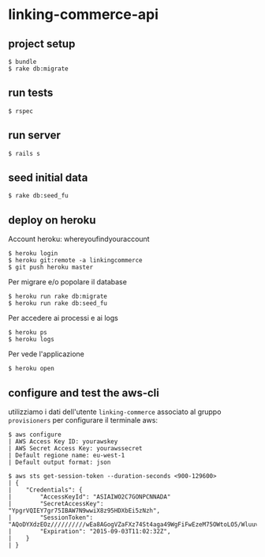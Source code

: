 # linking-commerce-api

## project setup

```
$ bundle
$ rake db:migrate
```

## run tests

```
$ rspec
```

## run server

```
$ rails s
```

## seed initial data

```
$ rake db:seed_fu
```

## deploy on heroku

Account heroku: whereyoufindyouraccount

```
$ heroku login
$ heroku git:remote -a linkingcommerce
$ git push heroku master
```

Per migrare e/o popolare il database

```
$ heroku run rake db:migrate
$ heroku run rake db:seed_fu
```

Per accedere ai processi e ai logs

```
$ heroku ps
$ heroku logs
```

Per vede l'applicazione

```
$ heroku open
```

## configure and test the aws-cli
utilizziamo i dati dell'utente `linking-commerce` associato al gruppo `provisioners` per configurare
il terminale aws:
```
$ aws configure
| AWS Access Key ID: yourawskey
| AWS Secret Access Key: yourawssecret
| Default regione name: eu-west-1
| Default output format: json

$ aws sts get-session-token --duration-seconds <900-129600>
| {
|    "Credentials": {
|        "AccessKeyId": "ASIAIWO2C7GONPCNNADA"
|        "SecretAccessKey": "YpgrVQIEY7gr75IBAW7N9wwiX8z95HDXbEi5zNzh",
|        "SessionToken": "AQoDYXdzEOz//////////wEa8AGogVZaFXz74St4aga49WgFiFwEzeM75OWtoLO5/Wluuv/DM5sMOzcibuq3wR5GJ3NJNraz6URUe/n1de3wax7drL68b/3Zd6+VIDsSjXqVvTGkCmeVVrYWc7XJFhYh1zJgl63ooTHVCLd+hUGDaiF7WzttD7usveYmDCUIrVtEF/BO8tSnrDnvXA1BhoKsTIczYhl0rQapMZrF3tvRP2exxgDFw30poVQB1h50r7aHFdwgUNKXjysr2KTBwLLVAywxZ2E/zceWr4RKIrLgSZN9EU5kPUo+X5M008vWbmullWmIUSTZHMRSHB4df3arpo8gxMqgrwU=",
|        "Expiration": "2015-09-03T11:02:32Z",
|    }
| }

```

